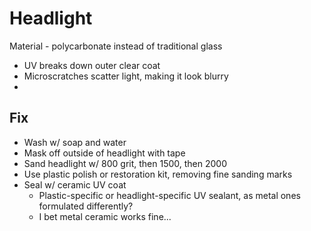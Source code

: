 # Headlight

Material - polycarbonate instead of traditional glass

- UV breaks down outer clear coat
- Microscratches scatter light, making it look blurry
- 

## Fix

- Wash w/ soap and water
- Mask off outside of headlight with tape
- Sand headlight w/ 800 grit, then 1500, then 2000
- Use plastic polish or restoration kit, removing fine sanding marks
- Seal w/ ceramic UV coat
    - Plastic-specific or headlight-specific UV sealant, as metal ones formulated differently?
    - I bet metal ceramic works fine...

